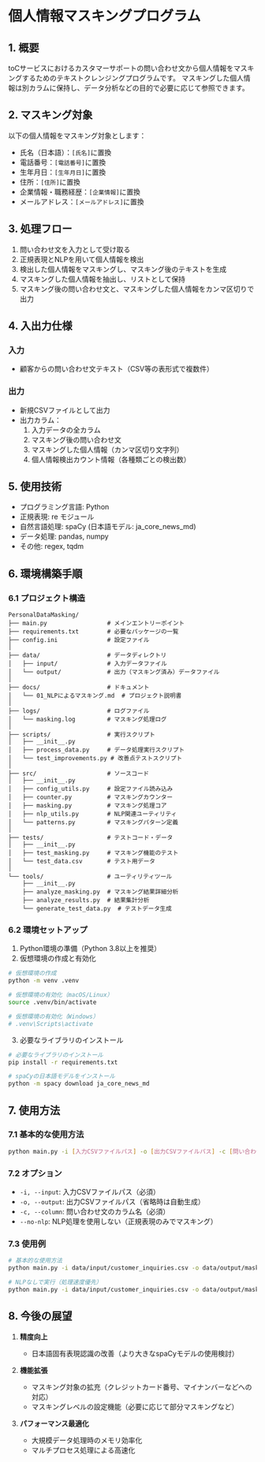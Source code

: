 # 個人情報マスキングプログラム

## 1. 概要
toCサービスにおけるカスタマーサポートの問い合わせ文から個人情報をマスキングするためのテキストクレンジングプログラムです。
マスキングした個人情報は別カラムに保持し、データ分析などの目的で必要に応じて参照できます。

## 2. マスキング対象
以下の個人情報をマスキング対象とします：
- 氏名（日本語）：`[氏名]`に置換
- 電話番号：`[電話番号]`に置換
- 生年月日：`[生年月日]`に置換
- 住所：`[住所]`に置換
- 企業情報・職務経歴：`[企業情報]`に置換
- メールアドレス：`[メールアドレス]`に置換

## 3. 処理フロー
1. 問い合わせ文を入力として受け取る
2. 正規表現とNLPを用いて個人情報を検出
3. 検出した個人情報をマスキングし、マスキング後のテキストを生成
4. マスキングした個人情報を抽出し、リストとして保持
5. マスキング後の問い合わせ文と、マスキングした個人情報をカンマ区切りで出力

## 4. 入出力仕様

### 入力
- 顧客からの問い合わせ文テキスト（CSV等の表形式で複数件）

### 出力
- 新規CSVファイルとして出力
- 出力カラム：
  1. 入力データの全カラム
  2. マスキング後の問い合わせ文
  3. マスキングした個人情報（カンマ区切り文字列）
  4. 個人情報検出カウント情報（各種類ごとの検出数）

## 5. 使用技術
- プログラミング言語: Python
- 正規表現: re モジュール
- 自然言語処理: spaCy (日本語モデル: ja_core_news_md)
- データ処理: pandas, numpy
- その他: regex, tqdm

## 6. 環境構築手順

### 6.1 プロジェクト構造
```
PersonalDataMasking/
├── main.py                 # メインエントリーポイント
├── requirements.txt        # 必要なパッケージの一覧
├── config.ini              # 設定ファイル
│
├── data/                   # データディレクトリ
│   ├── input/              # 入力データファイル
│   └── output/             # 出力（マスキング済み）データファイル
│
├── docs/                   # ドキュメント
│   └── 01_NLPによるマスキング.md  # プロジェクト説明書
│
├── logs/                   # ログファイル
│   └── masking.log         # マスキング処理ログ
│
├── scripts/                # 実行スクリプト
│   ├── __init__.py
│   ├── process_data.py     # データ処理実行スクリプト
│   └── test_improvements.py # 改善点テストスクリプト
│
├── src/                    # ソースコード
│   ├── __init__.py
│   ├── config_utils.py     # 設定ファイル読み込み
│   ├── counter.py          # マスキングカウンター
│   ├── masking.py          # マスキング処理コア
│   ├── nlp_utils.py        # NLP関連ユーティリティ
│   └── patterns.py         # マスキングパターン定義
│
├── tests/                  # テストコード・データ
│   ├── __init__.py
│   ├── test_masking.py     # マスキング機能のテスト
│   └── test_data.csv       # テスト用データ
│
└── tools/                  # ユーティリティツール
    ├── __init__.py
    ├── analyze_masking.py  # マスキング結果詳細分析
    ├── analyze_results.py  # 結果集計分析
    └── generate_test_data.py  # テストデータ生成
```

### 6.2 環境セットアップ
1. Python環境の準備（Python 3.8以上を推奨）
2. 仮想環境の作成と有効化

```bash
# 仮想環境の作成
python -m venv .venv

# 仮想環境の有効化（macOS/Linux）
source .venv/bin/activate

# 仮想環境の有効化（Windows）
# .venv\Scripts\activate
```

3. 必要なライブラリのインストール

```bash
# 必要なライブラリのインストール
pip install -r requirements.txt

# spaCyの日本語モデルをインストール
python -m spacy download ja_core_news_md
```

## 7. 使用方法

### 7.1 基本的な使用方法
```bash
python main.py -i [入力CSVファイルパス] -o [出力CSVファイルパス] -c [問い合わせ文のカラム名]
```

### 7.2 オプション
- `-i, --input`: 入力CSVファイルパス（必須）
- `-o, --output`: 出力CSVファイルパス（省略時は自動生成）
- `-c, --column`: 問い合わせ文のカラム名（必須）
- `--no-nlp`: NLP処理を使用しない（正規表現のみでマスキング）

### 7.3 使用例
```bash
# 基本的な使用方法
python main.py -i data/input/customer_inquiries.csv -o data/output/masked_inquiries.csv -c inquiry_text

# NLPなしで実行（処理速度優先）
python main.py -i data/input/customer_inquiries.csv -o data/output/masked_inquiries.csv -c inquiry_text --no-nlp
```

## 8. 今後の展望

1. **精度向上**
   - 日本語固有表現認識の改善（より大きなspaCyモデルの使用検討）

2. **機能拡張**
   - マスキング対象の拡充（クレジットカード番号、マイナンバーなどへの対応）
   - マスキングレベルの設定機能（必要に応じて部分マスキングなど）

3. **パフォーマンス最適化**
   - 大規模データ処理時のメモリ効率化
   - マルチプロセス処理による高速化

